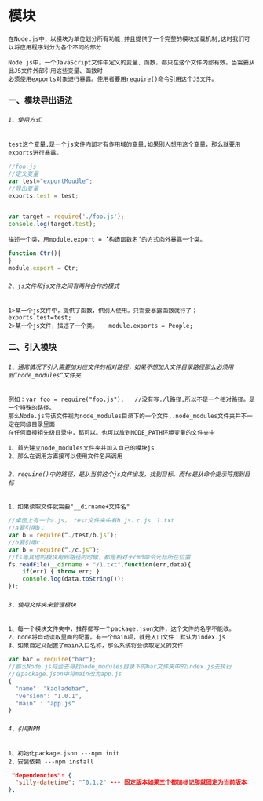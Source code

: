# 模块
    
    在Node.js中，以模块为单位划分所有功能,并且提供了一个完整的模块加载机制,这时我们可以将应用程序划分为各个不同的部分
    
    Node.js中，一个JavaScript文件中定义的变量、函数，都只在这个文件内部有效。当需要从此JS文件外部引用这些变量、函数时
    必须使用exports对象进行暴露。使用者要用require()命令引用这个JS文件。
    
### 一、模块导出语法
###### `1、使用方式`
`test这个变量,是一个js文件内部才有作用域的变量,如果别人想用这个变量，那么就要用exports进行暴露。`
```.js
//foo.js
//定义变量
var test="exportMoudle";
//导出变量
exports.test = test;


var target = require('./foo.js');
console.log(target.test);
```

`描述一个类，用module.export = ’构造函数名‘的方式向外暴露一个类。`
```.js
function Ctr(){
}
module.export = Ctr;
```
###### `2、js文件和js文件之间有两种合作的模式`
    1>某一个js文件中，提供了函数，供别人使用。只需要暴露函数就行了； exports.test=test;
    2>某一个js文件，描述了一个类。   module.exports = People;

### 二、引入模块

###### `1、通常情况下引入需要加对应文件的相对路径，如果不想加入文件目录路径那么必须用到”node_modules“文件夹`

    例如：var foo = require("foo.js");   //没有写./l路径,所以不是一个相对路径。是一个特殊的路径。
    那么Node.js将该文件视为node_modules目录下的一个文件,.node_modules文件夹并不一定在同级目录里面
    在任何直接祖先级目录中，都可以。也可以放到NODE_PATH环境变量的文件夹中
    
    1、首先建立node_modules文件夹并加入自己的模块js
    2、那么在调用方直接可以使用文件名来调用
    
###### `2、require()中的路径，是从当前这个js文件出发，找到目标。而fs是从命令提示符找到目标`

    1、如果读取文件就需要"__dirname+文件名"
    
``` .js
//桌面上有一个a.js， test文件夹中有b.js、c.js、1.txt
//a要引用b：
var b = require(“./test/b.js”);
//b要引用c：
var b = require(“./c.js”);
//fs等其他的模块用到路径的时候，都是相对于cmd命令光标所在位置
fs.readFile(__dirname + "/1.txt",function(err,data){
	if(err) { throw err; }
	console.log(data.toString());
});
```
    
###### `3、使用文件夹来管理模块`

    1、每一个模块文件夹中，推荐都写一个package.json文件，这个文件的名字不能改。
    2、node将自动读取里面的配置。有一个main项，就是入口文件：默认为index.js
    3、如果自定义配置了main入口名称，那么系统将会读取定义的文件
```.js
var bar = require("bar");
//那么Node.js将会去寻找node_modules目录下的bar文件夹中的index.js去执行
//在package.json中将main改为app.js
{
  "name": "kaoladebar",
  "version": "1.0.1",
  "main" : "app.js"
}

```
       
######  `4、引用NPM`
    1、初始化package.json ---npm init
    2、安装依赖 ---npm install
  ```.json
   "dependencies": {
    "silly-datetime": "^0.1.2" --- 固定版本如果三个都加标记那就固定为当前版本
  },
  ```
       
    
